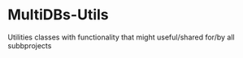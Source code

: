 # MultiDBs-Utils
Utilities classes with functionality that might useful/shared for/by all subbprojects
